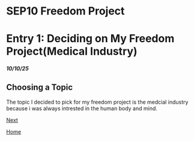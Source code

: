 # SEP10 Freedom Project
# Entry 1: Deciding on My Freedom Project(Medical Industry)
##### 10/10/25

## Choosing a Topic

The topic I decided to pick for my freedom project is the medcial industry because i was always intrested in the human body and mind. 

[Next](entry02.md)

[Home](../README.md)
